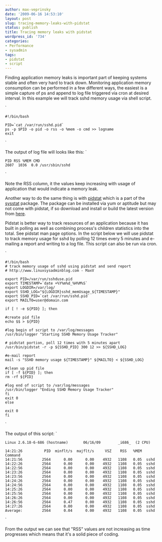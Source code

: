 ```yaml
---
author: max-veprinsky
date: '2009-06-16 14:53:10'
layout: post
slug: tracing-memory-leaks-with-pidstat
status: publish
title: Tracing memory leaks with pidstat
wordpress_id: '734'
categories:
- Performance
- sysadmin
tags:
- pidstat
- script
---
```


Finding application memory leaks is important part of keeping systems stable and often very hard to track down. Monitoring application memory consumption can be performed in a few different ways, the easiest is a simple capture of ps and append to log file triggered via cron at desired interval. In this example we will track sshd memory usage via shell script.

`
    
    
    #!/bin/bash
    
    PID=`cat /var/run/sshd.pid`
    ps -p $PID -o pid -o rss -o %mem -o cmd >> logname
    exit
    

`

The output of log file will looks like this:
`
    
    
    PID RSS %MEM CMD
    2607  1036  0.0 /usr/sbin/sshd

`

Note the RSS column, it the values keep increasing with usage of application that would indicate a memory leak.

Another way to do the same thing is with [pidstat](http://pagesperso-orange.fr/sebastien.godard/man_pidstat.html) which is a part of the [sysstat](http://pagesperso-orange.fr/sebastien.godard/) package. The package can be installed via yum or aptitude but may not come with pidstat, if so download and install or build the latest version from [here](http://pagesperso-orange.fr/sebastien.godard/download.html).

Pidstat is better way to track resources of an application because it has built in polling as well as combining process's children statistics into the total. See pidstat man page options. In the script below we will use pidstat to  track memory usage for sshd by polling 12 times every 5 minutes and e-mailing a report and writing to a log file. This script can also be run via cron.

`
    
    #!/bin/bash
    # track memory usage of sshd using pidstat and send report
    # http://www.linuxsysadminblog.com - MaxV
    
    export PID=/var/run/sshduse.pid
    export TIMESTAMP=`date +%Y%m%d_%H%M%S`
    export LOGDIR=/var/log/
    export SSHD_LOG="${LOGDIR}sshd_memUsage_${TIMESTAMP}"
    export SSHD_PID=`cat /var/run/sshd.pid`
    export MAILTO=user@domain.com
    
    if [ ! -e ${PID} ]; then
    
    #create pid file
    echo $$ > ${PID}
    
    #log begin of script to /var/log/messages
    /usr/bin/logger "Starting SSHD Memory Usage Tracker"
    
    # pidstat portion, poll 12 times with 5 minutes apart
    /usr/bin/pidstat -r -p ${SSHD_PID} 300 12 >> ${SSHD_LOG}
    
    #e-mail report
    mail -s "SSHD memory usage ${TIMESTAMP}" ${MAILTO} < ${SSHD_LOG}
    
    #clean up pid file
    if [ -f ${PID} ]; then
    rm -rf ${PID}
    
    #log end of script to /var/log/messages
    /usr/bin/logger "Ending SSHD Memory Usage Tracker"
    fi
    exit 0
    else
    
    exit 0
    fi

`

The output of this script:
`
    
    
    Linux 2.6.18-6-686 (hostname)       06/16/09        _i686_  (2 CPU)
    
    14:21:26          PID  minflt/s  majflt/s     VSZ    RSS   %MEM  Command
    14:21:56         2564      0.00      0.00    4932   1108   0.05  sshd
    14:22:26         2564      0.00      0.00    4932   1108   0.05  sshd
    14:22:56         2564      0.00      0.00    4932   1108   0.05  sshd
    14:23:26         2564      0.00      0.00    4932   1108   0.05  sshd
    14:23:56         2564      0.00      0.00    4932   1108   0.05  sshd
    14:24:26         2564      0.00      0.00    4932   1108   0.05  sshd
    14:24:56         2564      0.00      0.00    4932   1108   0.05  sshd
    14:25:26         2564      0.00      0.00    4932   1108   0.05  sshd
    14:25:56         2564      0.00      0.00    4932   1108   0.05  sshd
    14:26:26         2564      0.00      0.00    4932   1108   0.05  sshd
    14:26:56         2564      0.47      0.00    4932   1108   0.05  sshd
    14:27:26         2564      0.00      0.00    4932   1108   0.05  sshd
    Average:         2564      0.04      0.00    4932   1108   0.05  sshd

`

From the output we can see that "RSS" values are not increasing as time progresses which means that it's a solid piece of coding.

